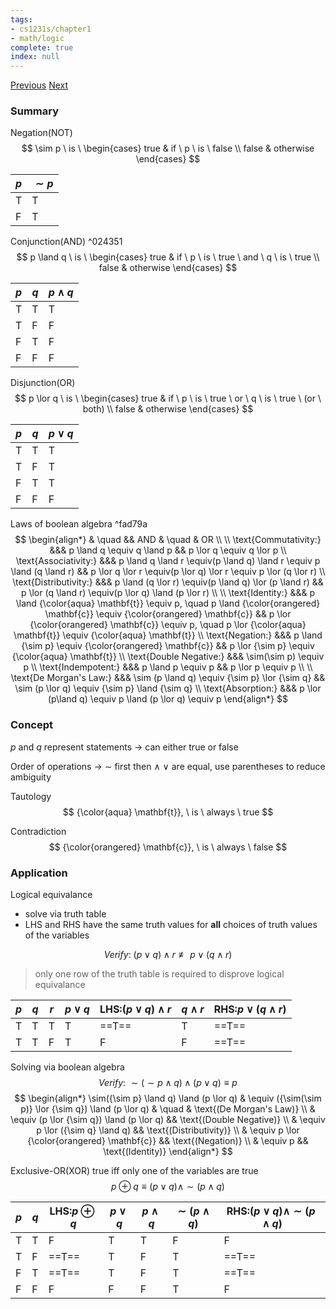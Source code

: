 ```yaml
---
tags:
- cs1231s/chapter1
- math/logic
complete: true
index: null
---
```

[Previous](/labyrinth/notes/math/cs1231s/mathematical_terminology)   [Next](/labyrinth/notes/math/cs1231s/conditionals)
### Summary
Negation(NOT)
$$
\sim p \ is \ \begin{cases}
true & if \ p \ is \ false \\ false & otherwise
\end{cases}
$$

| $p$ | $\sim p$ |
| --- | -------- |
| T   | T        |
| F   | T        |

Conjunction(AND) ^024351
$$
p \land q \ is \ \begin{cases}
true & if \ p \ is \ true \ and \ q \ is \ true \\ false & otherwise
\end{cases}
$$

| $p$ | $q$ | $p \land q$ |
| --- | --- | ----------- |
| T   | T   | T           |
| T   | F   | F           |
| F   | T   | F           |
| F   | F   | F           |

Disjunction(OR)
$$
p \lor q \ is \ \begin{cases}
true & if \ p \ is \ true \ or \ q \ is \ true \ (or \ both) \\ false & otherwise
\end{cases}
$$

| $p$ | $q$ | $p \lor q$ |
| --- | --- | ---------- |
| T   | T   | T          |
| T   | F   | T          |
| F   | T   | T          |
| F   | F   | F          |

Laws of boolean algebra ^fad79a
$$
\begin{align*}
& \quad && AND & \quad & OR \\
\\
\text{Commutativity:} &&& p \land q \equiv q \land p && p \lor q \equiv q \lor p \\
\text{Associativity:} &&& p \land q \land r \equiv(p \land q) \land r \equiv p \land (q \land r) && p \lor q \lor r \equiv(p \lor q) \lor r \equiv p \lor (q \lor r) \\
\text{Distributivity:} &&& p \land (q \lor r) \equiv(p \land q) \lor (p \land r) && p \lor (q \land r) \equiv(p \lor q) \land (p \lor r) \\
\\
\text{Identity:} &&& p \land {\color{aqua} \mathbf{t}} \equiv p, \quad p \land {\color{orangered} \mathbf{c}} \equiv {\color{orangered} \mathbf{c}} && p \lor {\color{orangered} \mathbf{c}} \equiv p, \quad p \lor {\color{aqua} \mathbf{t}} \equiv {\color{aqua} \mathbf{t}} \\
\text{Negation:} &&& p \land {\sim p} \equiv {\color{orangered} \mathbf{c}} && p \lor {\sim p} \equiv {\color{aqua} \mathbf{t}} \\
\text{Double Negative:} &&& \sim(\sim p) \equiv p \\
\text{Indempotent:} &&& p \land p \equiv p && p \lor p \equiv p \\
\\
\text{De Morgan's Law:} &&& \sim (p \land q) \equiv {\sim p} \lor {\sim q} && \sim (p \lor q) \equiv {\sim p} \land {\sim q} \\
\text{Absorption:} &&& p \lor (p\land q) \equiv p \land (p \lor q) \equiv p
\end{align*}
$$
### Concept
$p$ and $q$ represent statements -> can either true or false

Order of operations -> $\sim$ first then $\land$ $\lor$ are equal, use parentheses to reduce ambiguity

Tautology
$$
{\color{aqua} \mathbf{t}}, \ is \ always \ true
$$

Contradiction
$$
{\color{orangered} \mathbf{c}}, \ is \ always \ false
$$
### Application
Logical equivalance
- solve via truth table
- LHS and RHS have the same truth values for **all** choices of truth values of the variables

$$
Verify: \ (p \lor q) \land r\not\equiv p \lor (q \land r)
$$
> only one row of the truth table is required to disprove logical equivalance

| $p$ | $q$ | $r$ | $p \lor q$ | LHS:$(p \lor q) \land r$ | $q \land r$ | RHS:$p \lor (q \land r)$ |
| --- | --- | --- | ---------- | ------------------------ | ----------- | ------------------------ |
| T   | T   | T   | T          | ==T==                    | T           | ==T==                    |
| T   | T   | F   | T          | F                        | F           | ==T==                    |
Solving via boolean algebra
$$
Verify: \ \sim({\sim p} \land q) \land (p\lor q) \equiv p
$$
$$
\begin{align*}
\sim({\sim p} \land q) \land (p \lor q) & \equiv ({\sim(\sim p)} \lor {\sim q}) \land (p \lor q) & \quad & \text{(De Morgan's Law)} \\
& \equiv (p \lor {\sim q}) \land (p \lor q) && \text{(Double Negative)} \\
& \equiv p \lor ({\sim q} \land q) && \text{(Distributivity)} \\
& \equiv p \lor {\color{orangered} \mathbf{c}} && \text{(Negation)} \\
& \equiv p && \text{(Identity)}
\end{align*}
$$

Exclusive-OR(XOR)
true iff only one of the variables are true
$$
p \oplus q \equiv (p \lor q) \land \sim(p\land q)
$$

| $p$ | $q$ | LHS:$p \oplus q$ | $p \lor q$ | $p\land q$ | $\sim(p\land q)$ | RHS:$(p \lor q) \land \sim(p\land q)$ |
| --- | --- | ---------------- | ---------- | ---------- | ---------------- | ------------------------------------- |
| T   | T   | F                | T          | T          | F                | F                                     |
| T   | F   | ==T==                | T          | F          | T                | ==T==                                 |
| F   | T   | ==T==                | T          | F          | T                | ==T==                                 |
| F   | F   | F                | F          | F          | T                | F                                     |
